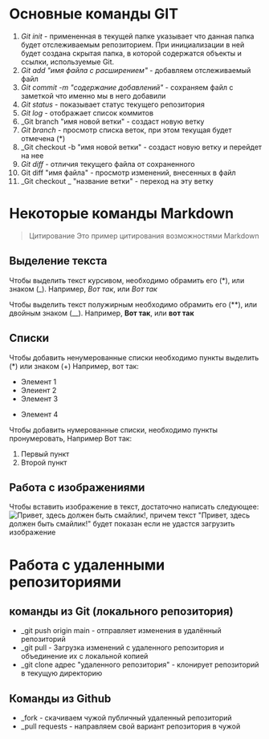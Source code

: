 # Основные команды GIT

1. _Git init_ - примененная в текущей папке указывает что данная папка будет отслеживаемым репозиторием. При инициализации в ней будет создана скрытая папка, в которой содержатся объекты и ссылки, используемые Git.
2. _Git add "имя файла с расширением"_ - добавляем отслеживаемый файл
3. _Git commit -m "содержание добавлений"_ - сохраняем файл с заметкой что именно мы в него добавили
4. _Git status_ - показывает статус текущего репозитория
5. _Git log_ - отображает список коммитов
6. _Git branch "имя новой ветки" - создаст новую ветку
7. _Git branch_ - просмотр списка веток, при этом текущая будет отмечена (*)
8. _Git checkout -b "имя новой ветки" - создаст новую ветку и перейдет на нее
9. _Git diff_ - отличия текущего файла от сохраненного
10. Git diff "имя файла" - просмотр изменений, внесенных в файл
11. _Git checkout _ "название ветки" - переход на эту ветку

# Некоторые команды Markdown

> Цитирование
> Это пример цитирования возможностями Markdown

## Выделение текста

Чтобы выделить текст курсивом, необходимо обрамить его (*), или знаком (_). Например, *Вот так*, или _Вот так_

Чтобы выделить текст полужирным необходимо обрамить его (**), или двойным знаком (__). Например, **Вот так**, или __вот так__

## Списки

Чтобы добавить ненумерованные списки необходимо пункты выделить (*) или знаком (+) Например, вот так:
* Элемент 1
* Элеиент 2
* Элемент 3
+ Элемент 4

Чтобы добавить нумерованные списки, необходимо пункты пронумеровать, Например Вот так:
1. Первый пункт
2. Второй пункт

## Работа с изображениями

Чтобы вставить изображение в текст, достаточно написать следующее:
![Привет, здесь должен быть смайлик!](Улыбка.png), причем текст "Привет, здесь должен быть смайлик!" будет показан если не удастся загрузить изображение

# Работа с удаленными репозиториями

## команды из Git (локального репозитория)

* _git push origin main - отправляет изменения в удалённый репозиторий
* _git pull - Загрузка изменений с удаленного репозитория и объединение их с локальной копией
* _git clone адрес "удаленного репозитория" - клонирует репозиторий в текущую директорию

## Команды из Github

* _fork - скачиваем чужой публичный удаленный репозиторий 
* _pull requests - направляем свой вариант репозитория в чужой
